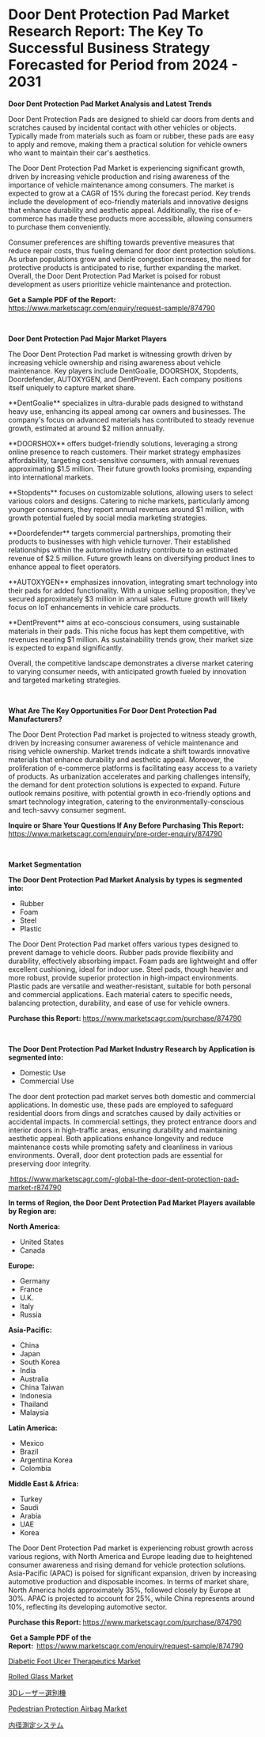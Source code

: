 <p><h1>Door Dent Protection Pad Market Research Report: The Key To Successful Business Strategy Forecasted for Period from 2024 - 2031</h1></p><p><strong>Door Dent Protection Pad Market Analysis and Latest Trends</strong></p>
<p><p>Door Dent Protection Pads are designed to shield car doors from dents and scratches caused by incidental contact with other vehicles or objects. Typically made from materials such as foam or rubber, these pads are easy to apply and remove, making them a practical solution for vehicle owners who want to maintain their car's aesthetics.</p><p>The Door Dent Protection Pad Market is experiencing significant growth, driven by increasing vehicle production and rising awareness of the importance of vehicle maintenance among consumers. The market is expected to grow at a CAGR of 15% during the forecast period. Key trends include the development of eco-friendly materials and innovative designs that enhance durability and aesthetic appeal. Additionally, the rise of e-commerce has made these products more accessible, allowing consumers to purchase them conveniently.</p><p>Consumer preferences are shifting towards preventive measures that reduce repair costs, thus fueling demand for door dent protection solutions. As urban populations grow and vehicle congestion increases, the need for protective products is anticipated to rise, further expanding the market. Overall, the Door Dent Protection Pad Market is poised for robust development as users prioritize vehicle maintenance and protection.</p></p>
<p><strong>Get a Sample PDF of the Report:&nbsp;</strong> <a href="https://www.marketscagr.com/enquiry/request-sample/874790">https://www.marketscagr.com/enquiry/request-sample/874790</a></p>
<p>&nbsp;</p>
<p><strong>Door Dent Protection Pad Major Market Players</strong></p>
<p><p>The Door Dent Protection Pad market is witnessing growth driven by increasing vehicle ownership and rising awareness about vehicle maintenance. Key players include DentGoalie, DOORSHOX, Stopdents, Doordefender, AUTOXYGEN, and DentPrevent. Each company positions itself uniquely to capture market share.</p><p>**DentGoalie** specializes in ultra-durable pads designed to withstand heavy use, enhancing its appeal among car owners and businesses. The company's focus on advanced materials has contributed to steady revenue growth, estimated at around $2 million annually.</p><p>**DOORSHOX** offers budget-friendly solutions, leveraging a strong online presence to reach customers. Their market strategy emphasizes affordability, targeting cost-sensitive consumers, with annual revenues approximating $1.5 million. Their future growth looks promising, expanding into international markets.</p><p>**Stopdents** focuses on customizable solutions, allowing users to select various colors and designs. Catering to niche markets, particularly among younger consumers, they report annual revenues around $1 million, with growth potential fueled by social media marketing strategies.</p><p>**Doordefender** targets commercial partnerships, promoting their products to businesses with high vehicle turnover. Their established relationships within the automotive industry contribute to an estimated revenue of $2.5 million. Future growth leans on diversifying product lines to enhance appeal to fleet operators.</p><p>**AUTOXYGEN** emphasizes innovation, integrating smart technology into their pads for added functionality. With a unique selling proposition, they've secured approximately $3 million in annual sales. Future growth will likely focus on IoT enhancements in vehicle care products.</p><p>**DentPrevent** aims at eco-conscious consumers, using sustainable materials in their pads. This niche focus has kept them competitive, with revenues nearing $1 million. As sustainability trends grow, their market size is expected to expand significantly. </p><p>Overall, the competitive landscape demonstrates a diverse market catering to varying consumer needs, with anticipated growth fueled by innovation and targeted marketing strategies.</p></p>
<p>&nbsp;</p>
<p><strong>What Are The Key Opportunities For Door Dent Protection Pad Manufacturers?</strong></p>
<p><p>The Door Dent Protection Pad market is projected to witness steady growth, driven by increasing consumer awareness of vehicle maintenance and rising vehicle ownership. Market trends indicate a shift towards innovative materials that enhance durability and aesthetic appeal. Moreover, the proliferation of e-commerce platforms is facilitating easy access to a variety of products. As urbanization accelerates and parking challenges intensify, the demand for dent protection solutions is expected to expand. Future outlook remains positive, with potential growth in eco-friendly options and smart technology integration, catering to the environmentally-conscious and tech-savvy consumer segment.</p></p>
<p><strong>Inquire or Share Your Questions If Any Before Purchasing This Report:</strong> <a href="https://www.marketscagr.com/enquiry/pre-order-enquiry/874790">https://www.marketscagr.com/enquiry/pre-order-enquiry/874790</a></p>
<p>&nbsp;</p>
<p><strong>Market Segmentation</strong></p>
<p><strong>The Door Dent Protection Pad Market Analysis by types is segmented into:</strong></p>
<p><ul><li>Rubber</li><li>Foam</li><li>Steel</li><li>Plastic</li></ul></p>
<p><p>The Door Dent Protection Pad market offers various types designed to prevent damage to vehicle doors. Rubber pads provide flexibility and durability, effectively absorbing impact. Foam pads are lightweight and offer excellent cushioning, ideal for indoor use. Steel pads, though heavier and more robust, provide superior protection in high-impact environments. Plastic pads are versatile and weather-resistant, suitable for both personal and commercial applications. Each material caters to specific needs, balancing protection, durability, and ease of use for vehicle owners.</p></p>
<p><strong>Purchase this Report:&nbsp;</strong><a href="https://www.marketscagr.com/purchase/874790">https://www.marketscagr.com/purchase/874790</a></p>
<p>&nbsp;</p>
<p><strong>The Door Dent Protection Pad Market Industry Research by Application is segmented into:</strong></p>
<p><ul><li>Domestic Use</li><li>Commercial Use</li></ul></p>
<p><p>The door dent protection pad market serves both domestic and commercial applications. In domestic use, these pads are employed to safeguard residential doors from dings and scratches caused by daily activities or accidental impacts. In commercial settings, they protect entrance doors and interior doors in high-traffic areas, ensuring durability and maintaining aesthetic appeal. Both applications enhance longevity and reduce maintenance costs while promoting safety and cleanliness in various environments. Overall, door dent protection pads are essential for preserving door integrity.</p></p>
<p><a href="https://www.marketscagr.com/-global-the-door-dent-protection-pad-market-r874790">&nbsp;https://www.marketscagr.com/-global-the-door-dent-protection-pad-market-r874790</a></p>
<p><strong>In terms of Region, the Door Dent Protection Pad Market Players available by Region are:</strong></p>
<p>
    <p> <strong> North America: </strong>
        <ul>
            <li>United States</li>
            <li>Canada</li>
        </ul>
        </p> 
    <p> <strong> Europe: </strong>
        <ul>
            <li>Germany</li>
            <li>France</li>
            <li>U.K.</li>
            <li>Italy</li>
            <li>Russia</li>
        </ul>
        </p> 
    <p> <strong> Asia-Pacific: </strong>
        <ul>
            <li>China</li>
            <li>Japan</li>
            <li>South Korea</li>
            <li>India</li>
            <li>Australia</li>
            <li>China Taiwan</li>
            <li>Indonesia</li>
            <li>Thailand</li>
            <li>Malaysia</li>
        </ul>
        </p> 
    <p> <strong> Latin America: </strong>
        <ul>
            <li>Mexico</li>
            <li>Brazil</li>
            <li>Argentina Korea</li>
            <li>Colombia</li>
        </ul>
        </p> 
    <p> <strong> Middle East & Africa: </strong>
        <ul>
            <li>Turkey</li>
            <li>Saudi</li>
            <li>Arabia</li>
            <li>UAE</li>
            <li>Korea</li>
        </ul>
    </p>
    </p>
<p><p>The Door Dent Protection Pad market is experiencing robust growth across various regions, with North America and Europe leading due to heightened consumer awareness and rising demand for vehicle protection solutions. Asia-Pacific (APAC) is poised for significant expansion, driven by increasing automotive production and disposable incomes. In terms of market share, North America holds approximately 35%, followed closely by Europe at 30%. APAC is projected to account for 25%, while China represents around 10%, reflecting its developing automotive sector.</p></p>
<p><strong>Purchase this Report: </strong><a href="https://www.marketscagr.com/purchase/874790">https://www.marketscagr.com/purchase/874790</a></p>
<p>&nbsp;<strong>Get a Sample PDF of the Report:&nbsp;&nbsp;</strong><a href="https://www.marketscagr.com/enquiry/request-sample/874790">https://www.marketscagr.com/enquiry/request-sample/874790</a></p>
<p><strong></strong></p>
<p><p><a href="https://www.linkedin.com/pulse/global-diabetic-foot-ulcer-therapeutics-market-opportunities-9y0qc?trackingId=6dyG%2B%2F9jQR2qtpdBmGNgxg%3D%3D">Diabetic Foot Ulcer Therapeutics Market</a></p><p><a href="https://issuu.com/reportprime-2/docs/rolled-glass-market-size-2030.pptx_a0be0dc876854a">Rolled Glass Market</a></p><p><a href="https://medium.com/@deonboer2023/3d-laser-sorting-machine-market-%E3%81%AE%E3%82%B0%E3%83%AD%E3%83%BC%E3%83%90%E3%83%AB%E5%B8%82%E5%A0%B4%E6%A6%82%E8%A6%81%E3%81%AF-%E4%B8%96%E7%95%8C%E3%81%8A%E3%82%88%E3%81%B3%E4%B8%BB%E8%A6%81%E5%B8%82%E5%A0%B4%E3%81%AB%E3%81%8A%E3%81%91%E3%82%8B%E6%A5%AD%E7%95%8C%E3%81%AB%E5%BD%B1%E9%9F%BF%E3%82%92%E4%B8%8E%E3%81%88%E3%82%8B%E4%B8%BB%E8%A6%81%E3%81%AA%E3%83%88%E3%83%AC%E3%83%B3%E3%83%89%E3%81%AB%E3%81%A4%E3%81%84%E3%81%A6-%E7%8B%AC%E8%87%AA%E3%81%AE%E8%A6%96%E7%82%B9%E3%82%92%E6%8F%90%E4%BE%9B%E3%81%97%E3%81%BE%E3%81%99-da816634d18a">3Dレーザー選別機</a></p><p><a href="https://medium.com/@raymiu201/the-pedestrian-protection-airbag-market-research-report-provides-an-in-depth-and-up-to-date-fee89ffca94e">Pedestrian Protection Airbag Market</a></p><p><a href="https://medium.com/@deonboer2023/inner-diameter-measurement-system-9f7d158fef7f">内径測定システム</a></p></p>